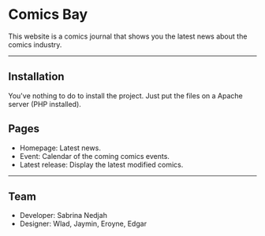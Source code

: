 # Comics Bay

This website is a comics journal that shows you the latest news about the comics industry.

----

## Installation

You've nothing to do to install the project. Just put the files on a Apache server (PHP installed).

## Pages

- Homepage: Latest news.
- Event: Calendar of the coming comics events.
- Latest release: Display the latest modified comics.

----

## Team

- Developer: Sabrina Nedjah
- Designer: Wlad, Jaymin, Eroyne, Edgar

